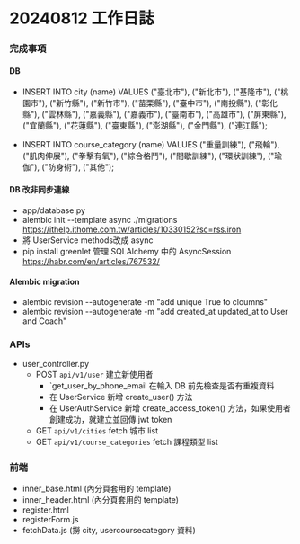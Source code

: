 # 20240812 工作日誌

### 完成事項

#### DB
- INSERT INTO city (name)
VALUES ("臺北市"), ("新北市"), ("基隆市"), ("桃園市"), ("新竹縣"), ("新竹市"), ("苗栗縣"), ("臺中市"), ("南投縣"), ("彰化縣"), ("雲林縣"), ("嘉義縣"), ("嘉義市"), ("臺南市"), ("高雄市"), ("屏東縣"), ("宜蘭縣"), ("花蓮縣"), ("臺東縣"), ("澎湖縣"), ("金門縣"), ("連江縣");

- INSERT INTO course_category (name)
VALUES ("重量訓練"), ("飛輪"), ("肌肉伸展"), ("拳擊有氧"), ("綜合格鬥"), ("間歇訓練"), ("環狀訓練"), ("瑜伽"), ("防身術"), ("其他");

#### DB 改非同步連線
- app/database.py
- alembic init --template async ./migrations  https://ithelp.ithome.com.tw/articles/10330152?sc=rss.iron
- 將 UserService methods改成 async
- pip install greenlet 管理 SQLAlchemy 中的 AsyncSession https://habr.com/en/articles/767532/

#### Alembic migration
- alembic revision --autogenerate -m "add unique True to cloumns"
- alembic revision --autogenerate -m "add created_at updated_at to User and Coach"

### APIs
- user_controller.py
  - POST `api/v1/user` 建立新使用者
    - `get_user_by_phone_email 在輸入 DB 前先檢查是否有重複資料
    - 在 UserService 新增 create_user() 方法
    - 在 UserAuthService 新增 create_access_token() 方法，如果使用者創建成功，就建立並回傳 jwt token
  - GET `api/v1/cities` fetch 城市 list
  - GET `api/v1/course_categories` fetch 課程類型 list

### 前端
- inner_base.html (內分頁套用的 template)
- inner_header.html (內分頁套用的 template)
- register.html
- registerForm.js
- fetchData.js (撈 city, usercoursecategory 資料)
